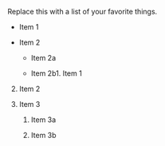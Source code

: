Replace this with a list of your favorite things.
* Item 1

* Item 2

  * Item 2a

  * Item 2b1. Item 1

2. Item 2

3. Item 3

   1. Item 3a

   2. Item 3b
